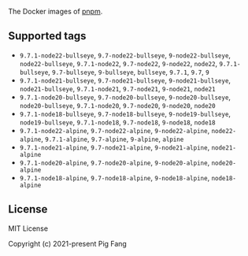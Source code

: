 The Docker images of [pnpm](https://pnpm.io).

## Supported tags

- `9.7.1-node22-bullseye`, `9.7-node22-bullseye`, `9-node22-bullseye`, `node22-bullseye`, `9.7.1-node22`, `9.7-node22`, `9-node22`, `node22`, `9.7.1-bullseye`, `9.7-bullseye`, `9-bullseye`, `bullseye`, `9.7.1`, `9.7`, `9`
- `9.7.1-node21-bullseye`, `9.7-node21-bullseye`, `9-node21-bullseye`, `node21-bullseye`, `9.7.1-node21`, `9.7-node21`, `9-node21`, `node21`
- `9.7.1-node20-bullseye`, `9.7-node20-bullseye`, `9-node20-bullseye`, `node20-bullseye`, `9.7.1-node20`, `9.7-node20`, `9-node20`, `node20`
- `9.7.1-node18-bullseye`, `9.7-node18-bullseye`, `9-node19-bullseye`, `node19-bullseye`, `9.7.1-node18`, `9.7-node18`, `9-node18`, `node18`
- `9.7.1-node22-alpine`, `9.7-node22-alpine`, `9-node22-alpine`, `node22-alpine`, `9.7.1-alpine`, `9.7-alpine`, `9-alpine`, `alpine`
- `9.7.1-node21-alpine`, `9.7-node21-alpine`, `9-node21-alpine`, `node21-alpine`
- `9.7.1-node20-alpine`, `9.7-node20-alpine`, `9-node20-alpine`, `node20-alpine`
- `9.7.1-node18-alpine`, `9.7-node18-alpine`, `9-node18-alpine`, `node18-alpine`

## License

MIT License

Copyright (c) 2021-present Pig Fang
